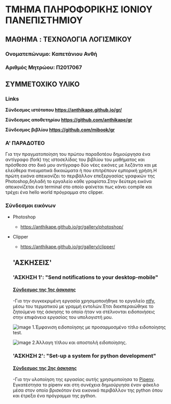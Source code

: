 # ΤΜΗΜΑ ΠΛΗΡΟΦΟΡΙΚΗΣ ΙΟΝΙΟΥ ΠΑΝΕΠΙΣΤΗΜΙΟΥ

## ΜΑΘΗΜΑ : TEΧΝΟΛΟΓΙΑ ΛΟΓΙΣΜΙΚΟΥ

### Ονοματεπώνυμο: Καπετάνιου Ανθή
### Αριθμός Μητρώου: Π2017067


## ΣΥΜΜΕΤΟΧΙΚΟ ΥΛΙΚΟ
  
### Links

**Σύνδεσμος ιστότοπου https://anthikape.github.io/gr/**

**Σύνδεσμος αποθετηρίου https://github.com/anthikape/gr**

**Σύνδεσμος βιβλίου https://github.com/mibook/gr**


### A' ΠΑΡΑΔΟΤΕΟ
   Για την πραγματοποίηση του πρώτου παραδοτέου δημιούργησα ένα αντίγραφο (fork) της ιστοσελίδας του βιβλίου
   του μαθήματος και πρόσθεσα  στο δικό μου αντίγραφο δύο νέες εικόνες με λεζάντα και με ελεύθερα πνευματικά
   δικαιώματα ή που επιτρέπουν εμπορική χρήση.Η πρώτη εικόνα απεικονίζει το περιβάλλον επεξεργασίας γραφικών 
   της Photoshop,δηλαδή το εργαλείο κάθε γραφίστα.Στην δεύτερη εικόνα απεικονίζεται ένα terminal στο οποίο 
   φαίνεται πως κάνει compile και τρέχει ένα hello world πρόγραμμα στο clipper.
   
### Σύνδεσμοι εικόνων

* Photoshop

  * https://anthikape.github.io/gr/gallery/photoshop/

* Clipper

  * https://anthikape.github.io/gr/gallery/clipper/
  
  ## 'ΑΣΚΗΣΕΙΣ'
   ### 'ΑΣΚΗΣΗ 1': "Send notifications to your desktop-mobile"
    
     #### [Σύνδεσμος της 1ης άσκησης](https://asciinema.org/a/Cj792CQoekVWyhCdwyNZdiYrD)

     -Για την συγκεκριμένη εργασία χρησιμοποιήθηκε το εργαλείο [ntfy](https://github.com/dschep/ntfy),
     μέσω του τερματικού με γραμμή εντολών.Έτσι διεκπεραιώθηκε το ζητούμενο της άσκησης το οποίο ήταν 
     να στέλνονται ειδοποιήσεις στην επιφάνεια εργασίας του υπολογιστή μου.
     
   ![image](https://github.com/anthikape/sw/blob/P2017067/projects/P2017067/96215977_584886035485400_5891083662677508096_n.png)
    1.Έμφανιση ειδοποίησης με προσαρμοσμένο τίτλο ειδοποίησης test.
  
   
   
   ![image](https://github.com/anthikape/sw/blob/P2017067/projects/P2017067/96396021_646846255895996_5000385184395165696_n.png)
    2.Άλλαγη τίτλου και αποστολή ειδοποίησης.
  
  
   ### 'ΑΣΚΗΣΗ 2': "Set-up a system for python development"
  
     #### [Σύνδεσμος της 2ης άσκησης](https://asciinema.org/a/v2rOMID0kDVUaxTz7KlyWulZL)
     
     -Για την υλοποίηση της εργασίας αυτής χρησιμοποίησα το [Pipenv](https://docs.python-guide.org/dev/virtualenvs/).
     Εγκατέστησα το pipenv και στη συνέχεια δημιούργησα έναν φάκελο μέσα στον οποίο βρισκόταν ένα εικονικό περιβάλλον
     της python όπου και έτρεξα ένα πρόγραμμα της python.
  
  
  
  
  
  
  
  
  
  
  
  
  
  
  
  
  
  
  
